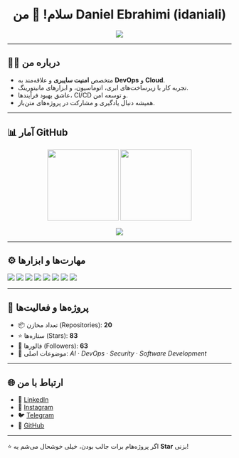 <!-- 👋 Welcome Banner -->
<h1 align="center">سلام! 👋 من Daniel Ebrahimi (idaniali)</h1>
<p align="center">
  <img src="https://readme-typing-svg.herokuapp.com?color=%2336BCF7&lines=DevOps+%26+Cloud+☁️;Automation+%26+CI/CD+🚀;Open+Source+Contributor+💡" />
</p>

---

## 🧑‍💻 درباره من
- متخصص **امنیت سایبری** و علاقه‌مند به **DevOps** و **Cloud**.  
- تجربه کار با زیرساخت‌های ابری، اتوماسیون، و ابزارهای مانیتورینگ.  
- عاشق بهبود فرآیندها، CI/CD و توسعه امن.  
- همیشه دنبال یادگیری و مشارکت در پروژه‌های متن‌باز.  

---

## 📊 آمار GitHub

<p align="center">
  <img src="https://github-readme-stats.vercel.app/api?username=idaniali&show_icons=true&theme=tokyonight" height="160px"/>
  <img src="https://github-readme-streak-stats.herokuapp.com/?user=idaniali&theme=tokyonight" height="160px"/>
</p>

<p align="center">
  <img src="https://github-readme-stats.vercel.app/api/top-langs/?username=idaniali&layout=compact&theme=tokyonight" />
</p>

---

## ⚙️ مهارت‌ها و ابزارها

<p>
  <img src="https://img.shields.io/badge/Linux-%23FCC624.svg?&style=for-the-badge&logo=linux&logoColor=black" />
  <img src="https://img.shields.io/badge/Docker-%230db7ed.svg?&style=for-the-badge&logo=docker&logoColor=white" />
  <img src="https://img.shields.io/badge/Kubernetes-%23326ce5.svg?&style=for-the-badge&logo=kubernetes&logoColor=white" />
  <img src="https://img.shields.io/badge/Terraform-%235835CC.svg?&style=for-the-badge&logo=terraform&logoColor=white" />
  <img src="https://img.shields.io/badge/Ansible-%23EE0000.svg?&style=for-the-badge&logo=ansible&logoColor=white" />
  <img src="https://img.shields.io/badge/Python-%233776AB.svg?&style=for-the-badge&logo=python&logoColor=white" />
  <img src="https://img.shields.io/badge/Shell-%23121011.svg?&style=for-the-badge&logo=gnu-bash&logoColor=white" />
  <img src="https://img.shields.io/badge/Security-%2300A78E.svg?&style=for-the-badge&logo=owasp&logoColor=white" />
</p>

---

## 📂 پروژه‌ها و فعالیت‌ها

- 📦 تعداد مخازن (Repositories): **20**  
- ⭐ ستاره‌ها (Stars): **83**  
- 👥 فالورها (Followers): **63**  
- 🔑 موضوعات اصلی: *AI* · *DevOps* · *Security* · *Software Development*  

---

## 🌐 ارتباط با من

- 💼 [LinkedIn](https://www.linkedin.com/in/daniel-ebrahimi)  
- 📸 [Instagram](https://www.instagram.com/_idanieli_)  
- 🐦 [Telegram](https://t.me/idanieli)  
- 🐙 [GitHub](https://github.com/idaniali)  

---

⭐ اگر پروژه‌هام برات جالب بودن، خیلی خوشحال می‌شم یه **Star** بزنی!
